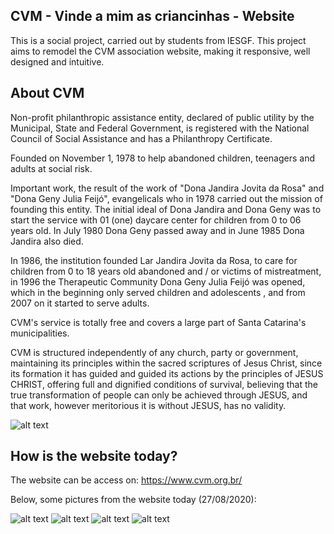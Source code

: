 ## CVM - Vinde a mim as criancinhas - Website
This is a social project, carried out by students from IESGF.  This project aims to remodel the CVM association website, making it responsive, well designed and intuitive.

## About CVM

Non-profit philanthropic assistance entity, declared of public utility by the Municipal, State and Federal Government, is registered with the National Council of Social Assistance and has a Philanthropy Certificate.

Founded on November 1, 1978 to help abandoned children, teenagers and adults at social risk.

Important work, the result of the work of "Dona Jandira Jovita da Rosa" and "Dona Geny Julia Feijó", evangelicals who in 1978 carried out the mission of founding this entity.
The initial ideal of Dona Jandira and Dona Geny was to start the service with 01 (one) daycare center for children from 0 to 06 years old. In July 1980 Dona Geny passed away and in June 1985 Dona Jandira also died.

In 1986, the institution founded Lar Jandira Jovita da Rosa, to care for children from 0 to 18 years old abandoned and / or victims of mistreatment, in 1996 the Therapeutic Community Dona Geny Julia Feijó was opened, which in the beginning only served children and adolescents , and from 2007 on it started to serve adults.

CVM's service is totally free and covers a large part of Santa Catarina's municipalities.

CVM is structured independently of any church, party or government, maintaining its principles within the sacred scriptures of Jesus Christ, since its formation it has guided and guided its actions by the principles of JESUS ​​CHRIST, offering full and dignified conditions of survival, believing that the true transformation of people can only be achieved through JESUS, and that work, however meritorious it is without JESUS, has no validity.

![alt text](https://www.correiosc.com.br/wp-content/uploads/2018/11/cvm-ipiranga-sao-jose-40-anos.jpg)

## How is the website today?

The website can be access on: https://www.cvm.org.br/

Below, some pictures from the website today (27/08/2020):

![alt text](https://i.imgur.com/iBbCTTk.png)
![alt text](https://i.imgur.com/wKl2bVh.png)
![alt text](https://i.imgur.com/pN8Xclk.png)
![alt text](https://i.imgur.com/grXGGto.png)
